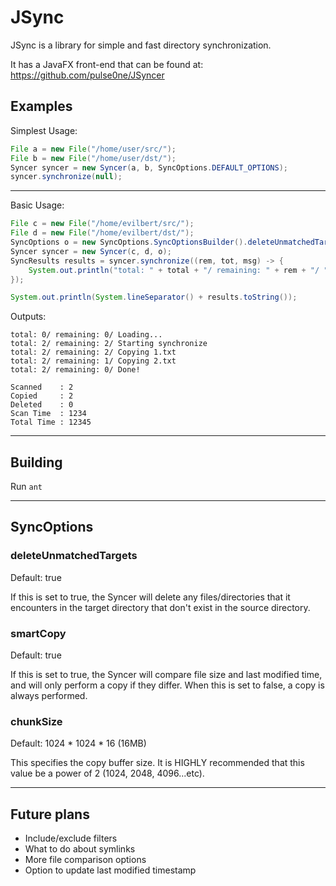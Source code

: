 # JSync
JSync is a library for simple and fast directory synchronization. 

It has a JavaFX front-end that can be found at: https://github.com/pulse0ne/JSyncer

## Examples
Simplest Usage:
```java
File a = new File("/home/user/src/");
File b = new File("/home/user/dst/");
Syncer syncer = new Syncer(a, b, SyncOptions.DEFAULT_OPTIONS);
syncer.synchronize(null);
```
---

Basic Usage:
```java
File c = new File("/home/evilbert/src/");
File d = new File("/home/evilbert/dst/");
SyncOptions o = new SyncOptions.SyncOptionsBuilder().deleteUnmatchedTargets(false).chunkSize(1024).build();
Syncer syncer = new Syncer(c, d, o);
SyncResults results = syncer.synchronize((rem, tot, msg) -> {
    System.out.println("total: " + total + "/ remaining: " + rem + "/ " + msg);
});

System.out.println(System.lineSeparator() + results.toString());
```
Outputs:
```
total: 0/ remaining: 0/ Loading...
total: 2/ remaining: 2/ Starting synchronize
total: 2/ remaining: 2/ Copying 1.txt
total: 2/ remaining: 1/ Copying 2.txt
total: 2/ remaining: 0/ Done!

Scanned    : 2
Copied     : 2
Deleted    : 0
Scan Time  : 1234
Total Time : 12345
```
---

## Building
Run `ant`

---

## SyncOptions
### deleteUnmatchedTargets
Default: true 


If this is set to true, the Syncer will delete any files/directories that it encounters in the target directory that don't exist in the source directory.

### smartCopy
Default: true


If this is set to true, the Syncer will compare file size and last modified time, and will only perform a copy if they differ. When this is set to false, a copy is always performed.

### chunkSize
Default: 1024 * 1024 * 16 (16MB)


This specifies the copy buffer size. It is HIGHLY recommended that this value be a power of 2 (1024, 2048, 4096...etc).

---

## Future plans
- Include/exclude filters
- What to do about symlinks
- More file comparison options
- Option to update last modified timestamp
